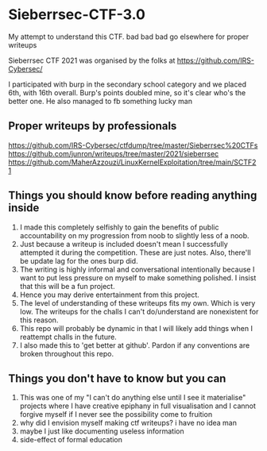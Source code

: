 # Sieberrsec-CTF-3.0
My attempt to understand this CTF. bad bad bad go elsewhere for proper writeups

Sieberrsec CTF 2021 was organised by the folks at https://github.com/IRS-Cybersec/

I participated with burp in the secondary school category and we placed 6th, with 16th overall. Burp's points doubled mine, so it's clear who's the better one. He also managed to fb something lucky man 

## Proper writeups by professionals
https://github.com/IRS-Cybersec/ctfdump/tree/master/Sieberrsec%20CTFs
https://github.com/junron/writeups/tree/master/2021/sieberrsec
https://github.com/MaherAzzouzi/LinuxKernelExploitation/tree/main/SCTF21

## Things you should know before reading anything inside
1) I made this completely selfishly to gain the benefits of public accountability on my progression from noob to slightly less of a noob. 
2) Just because a writeup is included doesn't mean I successfully attempted it during the competition. These are just notes. Also, there'll be update lag for the ones burp did. 
3) The writing is highly informal and conversational intentionally because I want to put less pressure on myself to make something polished. I insist that this will be a fun project.
4) Hence you may derive entertainment from this project.
5) The level of understanding of these writeups fits my own. Which is very low. The writeups for the challs I can't do/understand are nonexistent for this reason. 
6) This repo will probably be dynamic in that I will likely add things when I reattempt challs in the future. 
7) I also made this to 'get better at github'. Pardon if any conventions are broken throughout this repo. 

## Things you don't have to know but you can 
1. This was one of my "I can't do anything else until I see it materialise" projects where I have creative epiphany in full visualisation and I cannot forgive myself if I never see the possibility come to fruition 
2. why did I envision myself making ctf writeups? i have no idea man 
3. maybe I just like documenting useless information 
4. side-effect of formal education
